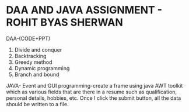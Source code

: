 # DAA AND  JAVA ASSIGNMENT - ROHIT BYAS SHERWAN

DAA-(CODE+PPT)
1. Divide and conquer
2. Backtracking
3. Greedy method
4. Dynamic programming
5. Branch and bound 

JAVA-
Event and GUI programming-create a frame using java AWT toolkit which as various fields that are there in a resume such as qualification, personal details, hobbies, etc. Once I click the submit button, all the data should be written to a file.

